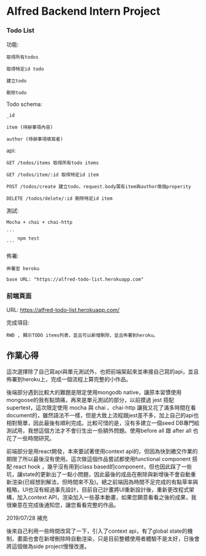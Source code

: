 # Alfred Backend Intern Project

### Todo List
 功能:  

    取得所有todos  

    取得特定id todo  

    建立todo  

    刪除todo    

 Todo schema:  

    _id  

    item (待辦事項內容)  

    author (待辦事項填寫者)  


api:  

    GET /todos/items 取得所有todo items  

    GET /todos/item/:id 取得特定id item  

    POST /todos/create 建立todo，request.body需有item與author兩個properity  

    DELETE /todos/delete/:id 刪除特定id item  


測試:  

    Mocha + chai + chai-http  

    ```
        npm test
    ```

佈署:  

    佈署至 heroku   

    base URL: "https://alfred-todo-list.herokuapp.com"

### 前端頁面

URL: https://alfred-todo-list.herokuapp.com/  


完成項目:  

    RWD , 顯示TODO items列表，並且可以新增刪除，並且佈署到heroku。  


## 作業心得  

這次選擇除了自己寫api與單元測試外，也把前端架起來並串接自己寫的api，並且佈署到heroku上，完成一個流程上算完整的小作品。  

後端部分遇到比較大的難題是限定使用mongodb native，讓原本習慣使用mongoose的我有點頭痛，再來是單元測試的部分，以前摸過 jest 搭配 supertest，這次限定使用 mocha 與 chai 、chai-http 讓我又花了滿多時間在看document的，雖然語法不一樣，但是大致上流程跟jest差不多，加上自己的api也相對簡單，因此最後有順利完成。比較可惜的是，沒有多建立一個seed DB專門給測試用，我想這個方法才不會衍生出一些額外問題。使用before all 跟 after all 也花了一些時間研究。  

前端部分是用react開發，本來要試著使用context api的，但因為快到繳交作業的期限了所以最後沒有使用。這次做這個作品嘗試都使用functional component 搭配 react hook ，幾乎沒有用到class based的component，但也因此踩了一些坑，讓state的更新出了一點小問題，因此最後的成品在刪除與新增後不會自動重新渲染(已經想到解法，但時間來不及)。總之前端因為時間不足完成的有點草率與粗略，UI也沒有經過事先設計，目前自己計畫將UI重新設計後，重新更改程式架構，加入context API，渲染加入一些基本動畫，如果您願意看看之後的成果，我很樂意在完成後通知您，讓您看看完整的作品。

2019/07/28 補充  

後來自己利用一些時間改寫了一下，引入了context api，有了global state的機制，畫面也會在新增刪除時自動渲染，只是目前整體使用者體驗不是太好，日後會將這個做為side project慢慢改進。


    
